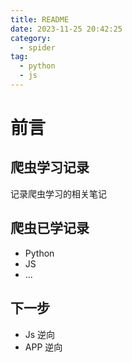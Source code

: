 ```yaml
---
title: README
date: 2023-11-25 20:42:25
category: 
  - spider
tag: 
  - python
  - js
---
```

# 前言

## 爬虫学习记录

记录爬虫学习的相关笔记

## 爬虫已学记录

- Python
- JS
- ...

## 下一步

- Js 逆向
- APP 逆向

